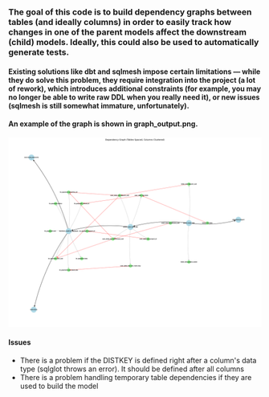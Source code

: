 ### The goal of this code is to build dependency graphs between tables (and ideally columns) in order to easily track how changes in one of the parent models affect the downstream (child) models. Ideally, this could also be used to automatically generate tests.

#### Existing solutions like dbt and sqlmesh impose certain limitations — while they do solve this problem, they require integration into the project (a lot of rework), which introduces additional constraints (for example, you may no longer be able to write raw DDL when you really need it), or new issues (sqlmesh is still somewhat immature, unfortunately).

#### An example of the graph is shown in graph_output.png.
![alt text](https://github.com/Easthy/sql_analyzer/blob/main/graph_output.png)

#### Issues
- There is a problem if the DISTKEY is defined right after a column's data type (sqlglot throws an error). It should be defined after all columns
- There is a problem handling temporary table dependencies if they are used to build the model
